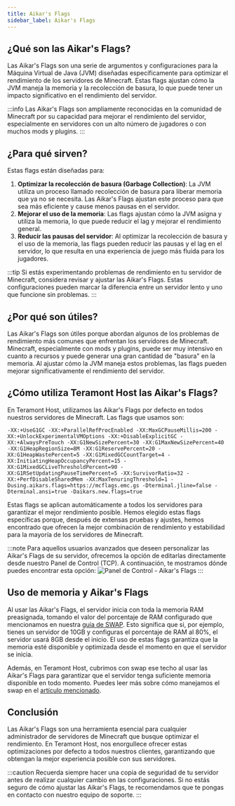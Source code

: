 ```yaml
---
title: Aikar's Flags
sidebar_label: Aikar's Flags
---
```


## ¿Qué son las Aikar's Flags?

Las Aikar's Flags son una serie de argumentos y configuraciones para la Máquina Virtual de Java (JVM) diseñadas específicamente para optimizar el rendimiento de los servidores de Minecraft. Estas flags ajustan cómo la JVM maneja la memoria y la recolección de basura, lo que puede tener un impacto significativo en el rendimiento del servidor.

:::info
Las Aikar's Flags son ampliamente reconocidas en la comunidad de Minecraft por su capacidad para mejorar el rendimiento del servidor, especialmente en servidores con un alto número de jugadores o con muchos mods y plugins.
:::

## ¿Para qué sirven?

Estas flags están diseñadas para:

1. **Optimizar la recolección de basura (Garbage Collection)**: La JVM utiliza un proceso llamado recolección de basura para liberar memoria que ya no se necesita. Las Aikar's Flags ajustan este proceso para que sea más eficiente y cause menos pausas en el servidor.
2. **Mejorar el uso de la memoria**: Las flags ajustan cómo la JVM asigna y utiliza la memoria, lo que puede reducir el lag y mejorar el rendimiento general.
3. **Reducir las pausas del servidor**: Al optimizar la recolección de basura y el uso de la memoria, las flags pueden reducir las pausas y el lag en el servidor, lo que resulta en una experiencia de juego más fluida para los jugadores.

:::tip
Si estás experimentando problemas de rendimiento en tu servidor de Minecraft, considera revisar y ajustar las Aikar's Flags. Estas configuraciones pueden marcar la diferencia entre un servidor lento y uno que funcione sin problemas.
:::

## ¿Por qué son útiles?

Las Aikar's Flags son útiles porque abordan algunos de los problemas de rendimiento más comunes que enfrentan los servidores de Minecraft. Minecraft, especialmente con mods y plugins, puede ser muy intensivo en cuanto a recursos y puede generar una gran cantidad de "basura" en la memoria. Al ajustar cómo la JVM maneja estos problemas, las flags pueden mejorar significativamente el rendimiento del servidor.

## ¿Cómo utiliza Teramont Host las Aikar's Flags?

En Teramont Host, utilizamos las Aikar's Flags por defecto en todos nuestros servidores de Minecraft. Las flags que usamos son:

```
-XX:+UseG1GC -XX:+ParallelRefProcEnabled -XX:MaxGCPauseMillis=200 -XX:+UnlockExperimentalVMOptions -XX:+DisableExplicitGC -XX:+AlwaysPreTouch -XX:G1NewSizePercent=30 -XX:G1MaxNewSizePercent=40 -XX:G1HeapRegionSize=8M -XX:G1ReservePercent=20 -XX:G1HeapWastePercent=5 -XX:G1MixedGCCountTarget=4 -XX:InitiatingHeapOccupancyPercent=15 -XX:G1MixedGCLiveThresholdPercent=90 -XX:G1RSetUpdatingPauseTimePercent=5 -XX:SurvivorRatio=32 -XX:+PerfDisableSharedMem -XX:MaxTenuringThreshold=1 -Dusing.aikars.flags=https://mcflags.emc.gs -Dterminal.jline=false -Dterminal.ansi=true -Daikars.new.flags=true
```

Estas flags se aplican automáticamente a todos los servidores para garantizar el mejor rendimiento posible. Hemos elegido estas flags específicas porque, después de extensas pruebas y ajustes, hemos encontrado que ofrecen la mejor combinación de rendimiento y estabilidad para la mayoría de los servidores de Minecraft.

:::note
Para aquellos usuarios avanzados que deseen personalizar las Aikar's Flags de su servidor, ofrecemos la opción de editarlas directamente desde nuestro Panel de Control (TCP). A continuación, te mostramos dónde puedes encontrar esta opción:
![Panel de Control - Aikar's Flags](https://cdn.teramont.net/u/3jwOoc.png)
:::

## Uso de memoria y Aikar's Flags

Al usar las Aikar's Flags, el servidor inicia con toda la memoria RAM preasignada, tomando el valor del porcentaje de RAM configurado que mencionamos en nuestra [guía de SWAP](https://docs.teramont.net/docs/extras/swap#qu%C3%A9-es-el-porcentaje-de-ram-en-inicio). Esto significa que si, por ejemplo, tienes un servidor de 10GB y configuras el porcentaje de RAM al 80%, el servidor usará 8GB desde el inicio. El uso de estas flags garantiza que la memoria esté disponible y optimizada desde el momento en que el servidor se inicia.

Además, en Teramont Host, cubrimos con swap ese techo al usar las Aikar's Flags para garantizar que el servidor tenga suficiente memoria disponible en todo momento. Puedes leer más sobre cómo manejamos el swap en el [artículo mencionado](https://docs.teramont.net/docs/extras/swap).

## Conclusión

Las Aikar's Flags son una herramienta esencial para cualquier administrador de servidores de Minecraft que busque optimizar el rendimiento. En Teramont Host, nos enorgullece ofrecer estas optimizaciones por defecto a todos nuestros clientes, garantizando que obtengan la mejor experiencia posible con sus servidores.

:::caution
Recuerda siempre hacer una copia de seguridad de tu servidor antes de realizar cualquier cambio en las configuraciones. Si no estás seguro de cómo ajustar las Aikar's Flags, te recomendamos que te pongas en contacto con nuestro equipo de soporte.
:::